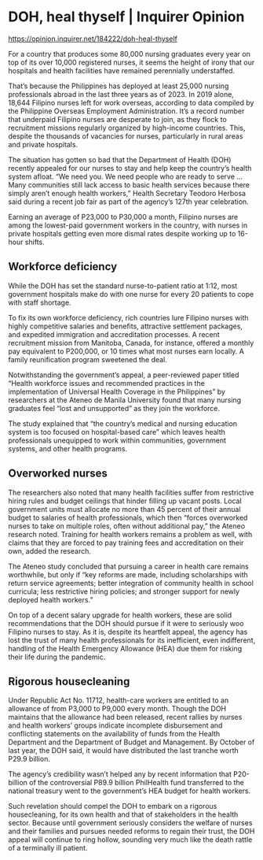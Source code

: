 # DOH, heal thyself | Inquirer Opinion

https://opinion.inquirer.net/184222/doh-heal-thyself



For a country that produces some 80,000 nursing graduates every year on top of its over 10,000 registered nurses, it seems the height of irony that our hospitals and health facilities have remained perennially understaffed.

That’s because the Philippines has deployed at least 25,000 nursing professionals abroad in the last three years as of 2023. In 2019 alone, 18,644 Filipino nurses left for work overseas, according to data compiled by the Philippine Overseas Employment Administration. It’s a record number that underpaid Filipino nurses are desperate to join, as they flock to recruitment missions regularly organized by high-income countries. This, despite the thousands of vacancies for nurses, particularly in rural areas and private hospitals.

The situation has gotten so bad that the Department of Health (DOH) recently appealed for our nurses to stay and help keep the country’s health system afloat. “We need you. We need people who are ready to serve … Many communities still lack access to basic health services because there simply aren’t enough health workers,” Health Secretary Teodoro Herbosa said during a recent job fair as part of the agency’s 127th year celebration.

Earning an average of P23,000 to P30,000 a month, Filipino nurses are among the lowest-paid government workers in the country, with nurses in private hospitals getting even more dismal rates despite working up to 16-hour shifts. 



##  Workforce deficiency



While the DOH has set the standard nurse-to-patient ratio at 1:12, most government hospitals make do with one nurse for every 20 patients to cope with staff shortage.

To fix its own workforce deficiency, rich countries lure Filipino nurses with highly competitive salaries and benefits, attractive settlement packages, and expedited immigration and accreditation processes. A recent recruitment mission from Manitoba, Canada, for instance, offered a monthly pay equivalent to P200,000, or 10 times what most nurses earn locally. A family reunification program sweetened the deal.

Notwithstanding the government’s appeal, a peer-reviewed paper titled “Health workforce issues and recommended practices in the implementation of Universal Health Coverage in the Philippines” by researchers at the Ateneo de Manila University found that many nursing graduates feel “lost and unsupported” as they join the workforce.

The study explained that “the country’s medical and nursing education system is too focused on hospital-based care” which leaves health professionals unequipped to work within communities, government systems, and other health programs.



##  Overworked nurses



The researchers also noted that many health facilities suffer from restrictive hiring rules and budget ceilings that hinder filling up vacant posts. Local government units must allocate no more than 45 percent of their annual budget to salaries of health professionals, which then “forces overworked nurses to take on multiple roles, often without additional pay,” the Ateneo research noted. Training for health workers remains a problem as well, with claims that they are forced to pay training fees and accreditation on their own, added the research.

The Ateneo study concluded that pursuing a career in health care remains worthwhile, but only if “key reforms are made, including scholarships with return service agreements; better integration of community health in school curricula; less restrictive hiring policies; and stronger support for newly deployed health workers.”

On top of a decent salary upgrade for health workers, these are solid recommendations that the DOH should pursue if it were to seriously woo Filipino nurses to stay. As it is, despite its heartfelt appeal, the agency has lost the trust of many health professionals for its inefficient, even indifferent, handling of the Health Emergency Allowance (HEA) due them for risking their life during the pandemic.



##  Rigorous housecleaning



Under Republic Act No. 11712, health-care workers are entitled to an allowance of from P3,000 to P9,000 every month. Though the DOH maintains that the allowance had been released, recent rallies by nurses and health workers’ groups indicate incomplete disbursement and conflicting statements on the availability of funds from the Health Department and the Department of Budget and Management. By October of last year, the DOH said, it would have distributed the last tranche worth P29.9 billion.

The agency’s credibility wasn’t helped any by recent information that P20-billion of the controversial P89.9 billion PhilHealth fund transferred to the national treasury went to the government’s HEA budget for health workers.

Such revelation should compel the DOH to embark on a rigorous housecleaning, for its own health and that of stakeholders in the health sector. Because until government seriously considers the welfare of nurses and their families and pursues needed reforms to regain their trust, the DOH appeal will continue to ring hollow, sounding very much like the death rattle of a terminally ill patient.